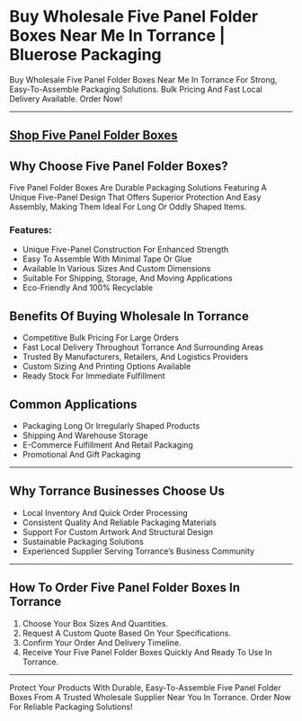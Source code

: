 # Buy Wholesale Five Panel Folder Boxes Near Me In Torrance | Bluerose Packaging 

Buy Wholesale Five Panel Folder Boxes Near Me In Torrance For Strong, Easy-To-Assemble Packaging Solutions. Bulk Pricing And Fast Local Delivery Available. Order Now!

---
[Shop Five Panel Folder Boxes](https://www.bluerosepackaging.com/product/five-panel-folder-boxes/)
---

## Why Choose Five Panel Folder Boxes?

Five Panel Folder Boxes Are Durable Packaging Solutions Featuring A Unique Five-Panel Design That Offers Superior Protection And Easy Assembly, Making Them Ideal For Long Or Oddly Shaped Items.

### Features:

- Unique Five-Panel Construction For Enhanced Strength  
- Easy To Assemble With Minimal Tape Or Glue  
- Available In Various Sizes And Custom Dimensions  
- Suitable For Shipping, Storage, And Moving Applications  
- Eco-Friendly And 100% Recyclable  

## Benefits Of Buying Wholesale In Torrance

- Competitive Bulk Pricing For Large Orders  
- Fast Local Delivery Throughout Torrance And Surrounding Areas  
- Trusted By Manufacturers, Retailers, And Logistics Providers  
- Custom Sizing And Printing Options Available  
- Ready Stock For Immediate Fulfillment  

## Common Applications

- Packaging Long Or Irregularly Shaped Products  
- Shipping And Warehouse Storage  
- E-Commerce Fulfillment And Retail Packaging  
- Promotional And Gift Packaging  

---

## Why Torrance Businesses Choose Us

- Local Inventory And Quick Order Processing  
- Consistent Quality And Reliable Packaging Materials  
- Support For Custom Artwork And Structural Design  
- Sustainable Packaging Solutions  
- Experienced Supplier Serving Torrance’s Business Community  

---

## How To Order Five Panel Folder Boxes In Torrance

1. Choose Your Box Sizes And Quantities.  
2. Request A Custom Quote Based On Your Specifications.  
3. Confirm Your Order And Delivery Timeline.  
4. Receive Your Five Panel Folder Boxes Quickly And Ready To Use In Torrance.  

---

Protect Your Products With Durable, Easy-To-Assemble Five Panel Folder Boxes From A Trusted Wholesale Supplier Near You In Torrance. Order Now For Reliable Packaging Solutions!

